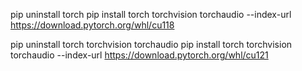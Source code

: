 pip uninstall torch
pip install torch torchvision torchaudio --index-url https://download.pytorch.org/whl/cu118

pip uninstall torch torchvision torchaudio
pip install torch torchvision torchaudio --index-url https://download.pytorch.org/whl/cu121